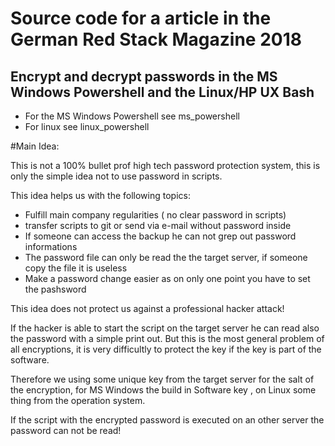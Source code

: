 # Source code for a article in the German Red Stack Magazine 2018

## Encrypt and decrypt passwords in the MS Windows Powershell and the Linux/HP UX Bash

* For the MS Windows Powershell see ms_powershell
* For linux see linux_powershell

#Main Idea:

This is not a 100% bullet prof high tech password protection system, this is only the simple idea not to use password in scripts.

This idea helps us with the following topics:
* Fulfill main company regularities ( no clear password in scripts)
* transfer scripts to git or send via e-mail without password inside
* If someone can access the backup he can not grep out password informations
 * The password file can only be read the the target server, if someone copy the file it is useless
* Make a password change easier as on only one point you have to set the pashsword
 
This idea does not protect us against a professional hacker attack!

If the hacker is able to start the script on the target server he can read also the password with a simple print out.
But this is the most general problem of all encryptions, it is very difficultly to protect the key if the key is part of the software.

Therefore we using some unique key from the target server for the salt of the encryption, 
for MS Windows the build in Software key , on Linux some thing from the operation system.

If the script with the encrypted password is executed on an other server the password can not be read!
